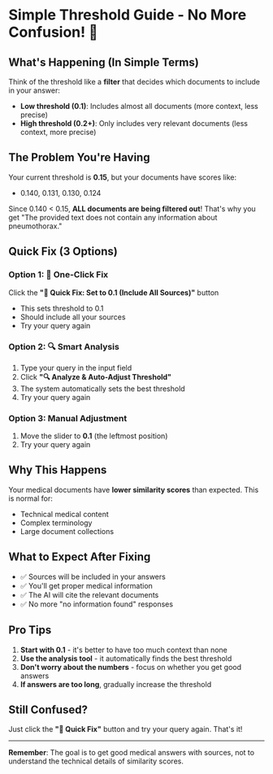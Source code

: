 # Simple Threshold Guide - No More Confusion! 🎯

## What's Happening (In Simple Terms)

Think of the threshold like a **filter** that decides which documents to include in your answer:

- **Low threshold (0.1)**: Includes almost all documents (more context, less precise)
- **High threshold (0.2+)**: Only includes very relevant documents (less context, more precise)

## The Problem You're Having

Your current threshold is **0.15**, but your documents have scores like:
- 0.140, 0.131, 0.130, 0.124

Since 0.140 < 0.15, **ALL documents are being filtered out**! That's why you get "The provided text does not contain any information about pneumothorax."

## Quick Fix (3 Options)

### Option 1: 🚀 One-Click Fix
Click the **"🚀 Quick Fix: Set to 0.1 (Include All Sources)"** button
- This sets threshold to 0.1
- Should include all your sources
- Try your query again

### Option 2: 🔍 Smart Analysis
1. Type your query in the input field
2. Click **"🔍 Analyze & Auto-Adjust Threshold"**
3. The system automatically sets the best threshold
4. Try your query again

### Option 3: Manual Adjustment
1. Move the slider to **0.1** (the leftmost position)
2. Try your query again

## Why This Happens

Your medical documents have **lower similarity scores** than expected. This is normal for:
- Technical medical content
- Complex terminology
- Large document collections

## What to Expect After Fixing

- ✅ Sources will be included in your answers
- ✅ You'll get proper medical information
- ✅ The AI will cite the relevant documents
- ✅ No more "no information found" responses

## Pro Tips

1. **Start with 0.1** - it's better to have too much context than none
2. **Use the analysis tool** - it automatically finds the best threshold
3. **Don't worry about the numbers** - focus on whether you get good answers
4. **If answers are too long**, gradually increase the threshold

## Still Confused?

Just click the **"🚀 Quick Fix"** button and try your query again. That's it!

---

**Remember**: The goal is to get good medical answers with sources, not to understand the technical details of similarity scores.
